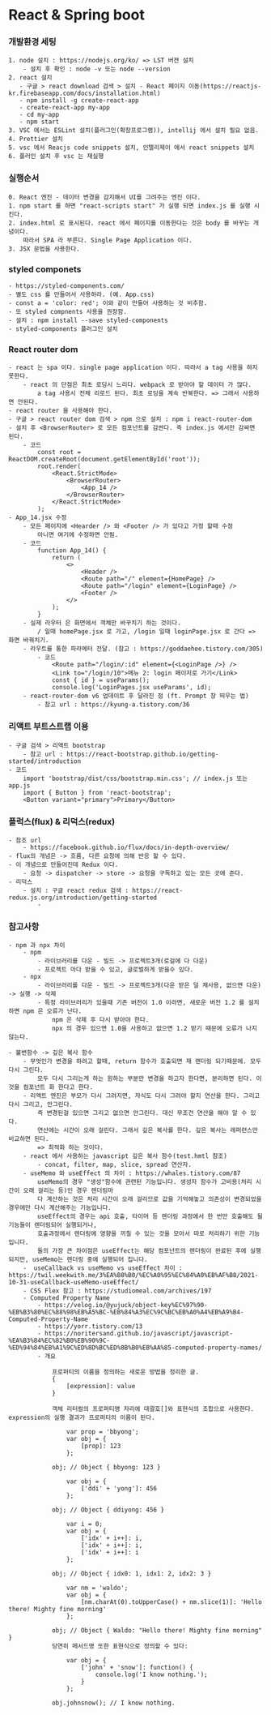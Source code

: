# React & Spring boot

### 개발환경 세팅
    1. node 설치 : https://nodejs.org/ko/ => LST 버젼 설치
        - 설치 후 확인 : node -v 또는 node --version
    2. react 설치
       - 구글 > react download 검색 > 설치 - React 페이지 이동(https://reactjs-kr.firebaseapp.com/docs/installation.html)
       - npm install -g create-react-app
       - create-react-app my-app
       - cd my-app
       - npm start
    3. VSC 에서는 ESLint 설치(플러그인(확장프로그램)), intellij 에서 설치 필요 없음.
    4. Prettier 설치
    5. vsc 에서 Reacjs code snippets 설치, 인텔리제이 에서 react snippets 설치
    6. 플러인 설치 후 vsc 는 재실행
### 실행순서
    0. React 엔진 - 데이터 변경을 감지해서 UI를 그려주는 엔진 이다.
    1. npm start 를 하면 "react-scripts start" 가 실행 되면 index.js 를 실행 시킨다.
    2. index.html 로 표시된다. react 에서 페이지를 이동한다는 것은 body 를 바꾸는 개념이다.
        따라서 SPA 라 부른다. Single Page Application 이다.
    3. JSX 문법을 사용한다.

### styled componets
    - https://styled-components.com/
    - 별도 css 를 만들어서 사용하라. (예. App.css)
    - const a = 'color: red'; 이와 같이 만들어 사용하는 것 비추함.
    - 또 styled compnents 사용을 권장함.
    - 설치 : npm install --save styled-components
    - styled-components 플러그인 설치

### React router dom
    - react 는 spa 이다. single page application 이다. 따라서 a tag 사용을 하지 못한다.
        - react 의 단점은 최초 로딩시 느리다. webpack 로 받아야 할 데이터 가 많다.
            a tag 사용시 전체 리로드 된다. 최초 로딩을 계속 반복한다. => 그래서 사용하면 안된다.
    - react router 을 사용해야 한다.
    - 구글 > react router dom 검색 > npm 으로 설치 : npm i react-router-dom
    - 설치 후 <BrowserRouter> 로 모든 컴포넌트를 감싼다. 즉 index.js 에서만 감싸면 된다.
        - 코드
            const root = ReactDOM.createRoot(document.getElementById('root'));
            root.render(
                <React.StrictMode>
                    <BrowserRouter>
                        <App_14 />
                    </BrowserRouter>
                </React.StrictMode>
            );
    - App_14.jsx 수정 
        - 모든 페이지에 <Hearder /> 와 <Footer /> 가 있다고 가정 할때 수정
            아니면 여기에 수정하면 안됨.
        - 코드
            function App_14() {
                return (
                    <>
                        <Header />
                        <Route path="/" element={HomePage} /> 
                        <Route path="/login" element={LoginPage} />
                        <Footer />
                    </>
                );
            }
        - 실제 라우터 은 화면에서 객체만 바꾸치기 하는 것이다.
            / 일때 homePage.jsx 로 가고, /login 일때 loginPage.jsx 로 간다 => 화면 바꿔치기.
        - 라우트를 통한 파라메터 전달. (참고 : https://goddaehee.tistory.com/305)
            - 코드
                <Route path="/login/:id" element={<LoginPage />} />
                <Link to="/login/10">메뉴 2: login 페이지로 가기</Link>
                const { id } = useParams();
	            console.log('LoginPages.jsx useParams', id);
        - react-router-dom v6 업데이트 후 달라진 점 (ft. Prompt 창 띄우는 법)
            - 참고 url : https://kyung-a.tistory.com/36

### 리액트 부트스트랩 이용
    - 구글 검색 > 리액트 bootstrap
        - 참고 url : https://react-bootstrap.github.io/getting-started/introduction
    - 코드
        import 'bootstrap/dist/css/bootstrap.min.css'; // index.js 또는 app.js 
        import { Button } from 'react-bootstrap';
        <Button variant="primary">Primary</Button>

### 플럭스(flux) & 리덕스(redux)
    - 참조 url  
        - https://facebook.github.io/flux/docs/in-depth-overview/
    - flux의 개념은 -> 흐름, 다른 요청에 의해 반응 할 수 있다.
    - 이 개념으로 만들어진데 Redux 이다.
        - 요청 -> dispatcher -> store -> 요청을 구독하고 있는 모든 곳에 준다.
    - 리덕스
        - 설치 : 구글 react redux 검색 : https://react-redux.js.org/introduction/getting-started
            - 
        

### 참고사항
    - npm 과 npx 차이
        - npm
            - 라이브러리를 다운 - 빌드 -> 프로젝트3개(로걸에 다 다운)
            - 프로젝트 마다 받을 수 있고, 글로벌하게 받을수 있다.
        - npx
            - 라이브러리를 다운 - 빌드 -> 프로젝트3개(다운 받은 덜 재사용, 없으면 다운) -> 실행 -> 삭제
            - 특정 라이브러리가 있을때 기존 버전이 1.0 이라면, 새로운 버전 1.2 를 설치하면 npm 은 오류가 난다.
                npm 은 삭제 후 다시 받아야 한다.
                npx 의 경우 있으면 1.0을 사용하고 없으면 1.2 받기 때문에 오류가 나지 않는다.

    - 불변함수 -> 깊은 복사 함수
        - 무엇인가 변경을 하려고 할때, return 함수가 호출되면 재 랜더링 되기때문에. 모두 다시 그린다.
            모두 다시 그리는게 하는 원하는 부분만 변경을 하고자 한다면, 분리하면 된다. 이것을 컴포넌트 화 한다고 한다.
        - 리액트 엔진은 부모가 다시 그려지면, 자식도 다시 그려야 할지 연산을 한다. 그리고 다시 그리고, 안그린다.
            즉 변경된걸 있으면 그리고 없으면 안그린다. 대신 무조건 연산을 해야 알 수 있다.
            연산에는 시간이 오래 걸린다. 그래서 깊은 복사를 한다. 깊은 복사는 레퍼런스만 비교하면 된다.
            => 최적화 하는 것이다.
        - react 에서 사용하는 javascript 깊은 복사 함수(test.hmtl 참조)
            - concat, filter, map, slice, spread 연산자.
        - useMemo 와 useEffect 의 차이 : https://whales.tistory.com/87
            useMemo의 경우 "생성"함수에 관련된 기능입니다. 생성자 함수가 고비용(처리 시간이 오래 걸리는 등)인 경우 렌더링마
            다 계산하는 것은 처리 시간이 오래 걸리므로 값을 기억해놓고 의존성이 변경되었을 경우에만 다시 계산해주는 기능입니다.
            useEffect의 경우는 api 호출, 타이머 등 렌더링 과정에서 한 번만 호출해도 될 기능들이 렌더링되어 실행되거나, 
            호출과정에서 렌더링에 영향을 끼칠 수 있는 것을 모아서 따로 처리하기 위한 기능입니다.
            둘의 가장 큰 차이점은 useEffect는 해당 컴포넌트의 렌더링이 완료된 후에 실행되지만, useMemo는 렌더링 중에 실행되어 집니다.
        -  useCallback vs useMemo vs useEffect 차이 : https://twil.weekwith.me/3%EA%B8%B0/%EC%A0%95%EC%84%A0%EB%AF%B8/2021-10-31-useCallback-useMemo-useEffect/
        - CSS Flex 참고 : https://studiomeal.com/archives/197
        - Computed Property Name
            - https://velog.io/@yujuck/object-key%EC%97%90-%EB%B3%80%EC%88%98%EB%A5%BC-%EB%84%A3%EC%9C%BC%EB%A0%A4%EB%A9%B4-Computed-Property-Name
            - https://yorr.tistory.com/13
            - https://noritersand.github.io/javascript/javascript-%EA%B3%84%EC%82%B0%EB%90%9C-%ED%94%84%EB%A1%9C%ED%8D%BC%ED%8B%B0%EB%AA%85-computed-property-names/
            - 개요
```
            프로퍼티의 이름을 정의하는 새로운 방법을 정리한 글.
            {
                [expression]: value
            }
```
                객체 리터럴의 프로퍼티명 자리에 대괄호[]와 표현식의 조합으로 사용한다. expression의 실행 결과가 프로퍼티의 이름이 된다.
```                
                var prop = 'bbyong';
                var obj = {
                    [prop]: 123
                };
```                
                obj; // Object { bbyong: 123 }
```
                var obj = {
                    ['ddi' + 'yong']: 456
                };
```                
                obj; // Object { ddiyong: 456 }
```
                var i = 0;
                var obj = {
                    ['idx' + i++]: i,
                    ['idx' + i++]: i,
                    ['idx' + i++]: i
                };
```                
                obj; // Object { idx0: 1, idx1: 2, idx2: 3 }
```
                var nm = 'waldo';
                var obj = {
                    [nm.charAt(0).toUpperCase() + nm.slice(1)]: 'Hello there! Mighty fine morning'
                };
```                
                obj; // Object { Waldo: "Hello there! Mighty fine morning" }
                당연히 메서드명 또한 표현식으로 정의할 수 있다:
```                
                var obj = {
                    ['john' + 'snow']: function() {
                        console.log('I know nothing.');
                    }
                };
```                
                obj.johnsnow(); // I know nothing.